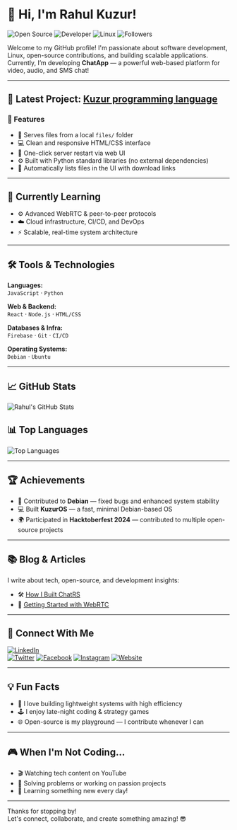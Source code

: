 # 👋 Hi, I'm Rahul Kuzur!

![Open Source](https://img.shields.io/badge/Open%20Source-Enthusiast-brightgreen?style=flat-square)
![Developer](https://img.shields.io/badge/Developer-%F0%9F%91%8B-blue?style=flat-square)
![Linux](https://img.shields.io/badge/Linux-Debian%20%7C%20Ubuntu-red?style=flat-square)
![Followers](https://img.shields.io/github/followers/rahulkuzur?label=Follow&style=social)

Welcome to my GitHub profile! I'm passionate about software development, Linux, open-source contributions, and building scalable applications.  
Currently, I’m developing **ChatApp** — a powerful web-based platform for video, audio, and SMS chat!

---

## 🚀 Latest Project: [Kuzur programming language](https://github.com/rahulkuzur3/kuzur-Programming-Language)

### 🚀 Features

- 📁 Serves files from a local `files/` folder
- 💻 Clean and responsive HTML/CSS interface
- 🔄 One-click server restart via web UI
- ⚙️ Built with Python standard libraries (no external dependencies)
- 🧠 Automatically lists files in the UI with download links

---

## 🌱 Currently Learning

- ⚙️ Advanced WebRTC & peer-to-peer protocols  
- ☁️ Cloud infrastructure, CI/CD, and DevOps  
- ⚡ Scalable, real-time system architecture

---

## 🛠️ Tools & Technologies

**Languages:**  
`JavaScript` · `Python` 

**Web & Backend:**  
`React` · `Node.js` · `HTML/CSS`

**Databases & Infra:**  
`Firebase` · `Git` · `CI/CD`

**Operating Systems:**  
`Debian` · `Ubuntu`

---

## 📈 GitHub Stats

![Rahul's GitHub Stats](https://github-readme-stats.vercel.app/api?username=rahulkuzur&show_icons=true&hide_title=true&hide_border=true&count_private=true&hide=prs&theme=radical)

## 📊 Top Languages

![Top Languages](https://github-readme-stats.vercel.app/api/top-langs/?username=rahulkuzur&layout=compact&theme=radical)

---

## 🏆 Achievements

- 🐧 Contributed to **Debian** — fixed bugs and enhanced system stability  
- 💻 Built **KuzurOS** — a fast, minimal Debian-based OS  
- 🌍 Participated in **Hacktoberfest 2024** — contributed to multiple open-source projects

---

## 📚 Blog & Articles

I write about tech, open-source, and development insights:

- 🛠️ [How I Built ChatRS](https://medium.com/@rahulkuzur)  
- 📡 [Getting Started with WebRTC](https://medium.com/@rahulkuzur)

---

## 📣 Connect With Me

[![LinkedIn](https://img.shields.io/badge/LinkedIn-Connect-blue?logo=linkedin&style=flat-square)](https://www.linkedin.com/in/rahulkuzur/)  
[![Twitter](https://img.shields.io/badge/Twitter-Follow-blue?logo=twitter&style=flat-square)](https://twitter.com/rahulkuzur)
[![Facebook](https://img.shields.io/badge/Facebook-Follow-blue?logo=twitter&style=flat-square)](https://facebook.com/rahulkuzur01)
[![Instagram](https://img.shields.io/badge/Instagram-Follow-blue?logo=twitter&style=flat-square)](https://instagram.com/rahulkuzur3)
[![Website](https://img.shields.io/badge/Website-Follow-blue?logo=twitter&style=flat-square)](https://kuzur.xyz)

---

## 💡 Fun Facts

- 🧠 I love building lightweight systems with high efficiency  
- 🕹️ I enjoy late-night coding & strategy games  
- 🌐 Open-source is my playground — I contribute whenever I can

---

## 🎮 When I'm Not Coding...

- 🎬 Watching tech content on YouTube  
- 🧩 Solving problems or working on passion projects  
- 🌱 Learning something new every day!

---

Thanks for stopping by!  
Let's connect, collaborate, and create something amazing! 😎
